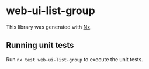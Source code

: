 # web-ui-list-group

This library was generated with [Nx](https://nx.dev).

## Running unit tests

Run `nx test web-ui-list-group` to execute the unit tests.

